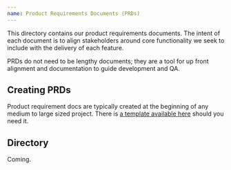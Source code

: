 ```yaml
---
name: Product Requirements Documents (PRDs)
---
```


This directory contains our product requirements documents. The intent of each document is to align stakeholders around core functionality we seek to include with the delivery of each feature.

PRDs do not need to be lengthy documents; they are a tool for up front alignment and documentation to guide development and QA.

## Creating PRDs
Product requirement docs are typically created at the beginning of any medium to large sized project. There is [a template available here](template.md) should you need it.

## Directory

Coming.